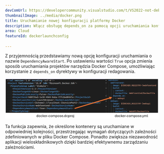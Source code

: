 ```yaml
---
devComUrl: https://developercommunity.visualstudio.com/t/VS2022-not-debugging-docker-compose-when/10327484
thumbnailImage: ../media/docker.png
title: Uruchamianie nowej konfiguracji platformy Docker
description: Włącz obsługę depends_on za pomocą opcji uruchamiania konfiguracji DependencyAwareStart.
area: Cloud
featureId: dockerlaunchconfig

---
```



Z przyjemnością przedstawiamy nową opcję konfiguracji uruchamiania o nazwie `DependencyAwareStart`. Po ustawieniu wartości `True` opcja zmienia sposób uruchamiania projektów narzędzia Docker Compose, umożliwiając korzystanie z `depends_on` dyrektywy w konfiguracji redagowania.

![Platforma Docker zależy od](../media/docker-depends_on.png)

Ta funkcja zapewnia, że określone kontenery są uruchamiane w odpowiedniej kolejności, przestrzegając wymagań dotyczących zależności zdefiniowanych w pliku Docker Compose. Ponadto zwiększa niezawodność aplikacji wieloskładnikowych dzięki bardziej efektywnemu zarządzaniu zależnościami.
